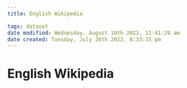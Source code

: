```yaml
---
title: English Wikipedia

tags: dataset 
date modified: Wednesday, August 10th 2022, 11:41:29 am
date created: Tuesday, July 26th 2022, 8:33:15 pm
---
```


# English Wikipedia

